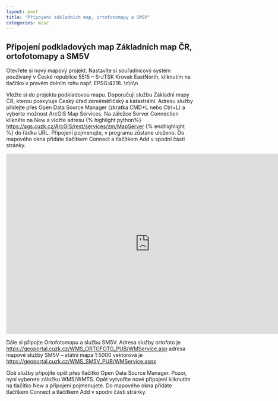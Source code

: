 ```yaml
---
layout: post
title: "Připojení základních map, ortofotomapy a SM5V"
categories: misc
---
```


## Připojení podkladových map Základních map ČR, ortofotomapy a SM5V 

Otevřete si nový mapový projekt. Nastavíte si souřadnicový systém používaný v České republice 5515 – S-JTSK Krovak EastNorth, kliknutím na tlačítko v pravém dolním rohu např. EPSG:4218. \n\n\n



Vložte si do projektu podkladovou mapu. Doporučuji službu Základní mapy ČR, kterou poskytuje Český úřad zeměměřičský a katastrální. Adresu služby přidejte přes Open Data Source Manager (zkratka CMD+L nebo Ctrl+L) a vyberte možnost ArcGIS Map Services. Na záložce Server Connection klikněte na New a vložte adresu {% highlight python%} https://ags.cuzk.cz/ArcGIS/rest/services/zm/MapServer {% endhighlight %} do řádku URL. Připojení pojmenujte, v programu zůstane uloženo. Do mapového okna přidáte tlačítkem Connect a tlačítkem Add v spodní části stránky. 

<iframe width="774" height="484" src="https://www.youtube.com/embed/Lusb8W3Gj_M" title="Připojení Základní mapy" frameborder="0" allow="accelerometer; autoplay; clipboard-write; encrypted-media; gyroscope; picture-in-picture" allowfullscreen></iframe>


Dále si připojte Ortofotomapu a službu SM5V. Adresa služby ortofoto je https://geoportal.cuzk.cz/WMS_ORTOFOTO_PUB/WMService.asp adresa mapové služby SM5V – státní mapa 1:5000 vektorová je https://geoportal.cuzk.cz/WMS_SM5V_PUB/WMService.aspx

Obě služby připojíte opět přes tlačítko Open Data Source Manager. Pozor, nyní vyberete záložku WMS/WMTS. Opět vytvoříte nové připojení kliknutím na tlačítko New a připojení pojmenujete. Do mapového okna přidáte tlačítkem Connect a tlačítkem Add v spodní části stránky. 
